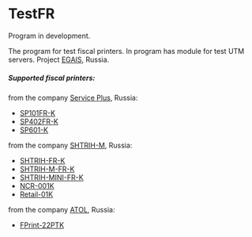 # TestFR
Program in development.

The program for test fiscal printers.
In program has module for test UTM servers.
Project [EGAIS](http://egais.ru/), Russia.

##### Supported fiscal printers:

from the company [Service Plus](http://www.servplus.ru/), Russia:

* [SP101FR-K](http://www.servplus.ru/equipment/detail/SP101FRK/)
* [SP402FR-K](http://www.servplus.ru/equipment/detail/SP402FRK/)
* [SP601-K](http://www.servplus.ru/equipment/detail/SP601/)

from the company [SHTRIH-M](http://www.shtrih-m.ru/), Russia:

* [SHTRIH-FR-K](http://www.shtrih-m.ru/catalog/programmno-tekhnicheskie-kompleksy-fr-i-aspd/shtrikh-fr-k/)
* [SHTRIH-M-FR-K](http://www.shtrih-m.ru/catalog/programmno-tekhnicheskie-kompleksy-fr-i-aspd/shtrikh-m-fr-k/)
* [SHTRIH-MINI-FR-K](http://www.shtrih-m.ru/catalog/programmno-tekhnicheskie-kompleksy-fr-i-aspd/shtrikh-mini-fr-k/)
* [NCR-001K](http://www.shtrih-m.ru/catalog/programmno-tekhnicheskie-kompleksy-fr-i-aspd/-ncr-001k/)
* [Retail-01K](http://www.shtrih-m.ru/catalog/programmno-tekhnicheskie-kompleksy-fr-i-aspd/retail-01k/)

from the company [ATOL](http://atol.ru/), Russia:

* [FPrint-22PTK](http://atol.ru/products/kkt/fprint/fprint-22ptk.html)

